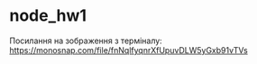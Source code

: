 # node_hw1

Посилання на зображення з терміналу: https://monosnap.com/file/fnNqlfyqnrXfUpuvDLW5yGxb91vTVs
